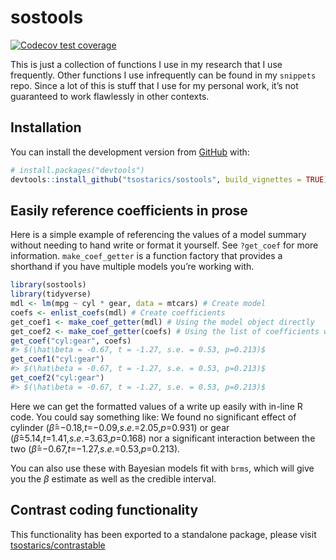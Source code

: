 
<!-- README.md is generated from README.Rmd. Please edit that file -->

# sostools

<!-- badges: start -->

[![Codecov test
coverage](https://codecov.io/gh/tsostarics/sostools/branch/master/graph/badge.svg)](https://codecov.io/gh/tsostarics/sostools?branch=master)
<!-- badges: end -->

This is just a collection of functions I use in my research that I use
frequently. Other functions I use infrequently can be found in my
`snippets` repo. Since a lot of this is stuff that I use for my personal
work, it’s not guaranteed to work flawlessly in other contexts.

## Installation

You can install the development version from
[GitHub](https://github.com/) with:

``` r
# install.packages("devtools")
devtools::install_github("tsostarics/sostools", build_vignettes = TRUE)
```

## Easily reference coefficients in prose

Here is a simple example of referencing the values of a model summary
without needing to hand write or format it yourself. See `?get_coef` for
more information. `make_coef_getter` is a function factory that provides
a shorthand if you have multiple models you’re working with.

``` r
library(sostools)
library(tidyverse)
mdl <- lm(mpg ~ cyl * gear, data = mtcars) # Create model
coefs <- enlist_coefs(mdl) # Create coefficients
get_coef1 <- make_coef_getter(mdl) # Using the model object directly
get_coef2 <- make_coef_getter(coefs) # Using the list of coefficients we made
get_coef("cyl:gear", coefs)
#> $(\hat\beta = -0.67, t = -1.27, s.e. = 0.53, p=0.213)$
get_coef1("cyl:gear")
#> $(\hat\beta = -0.67, t = -1.27, s.e. = 0.53, p=0.213)$
get_coef2("cyl:gear")
#> $(\hat\beta = -0.67, t = -1.27, s.e. = 0.53, p=0.213)$
```

Here we can get the formatted values of a write up easily with in-line R
code. You could say something like: We found no significant effect of
cylinder (*β̂*=−0.18,*t*=−0.09,*s*.*e*.=2.05,*p*=0.931) or gear
(*β̂*=5.14,*t*=1.41,*s*.*e*.=3.63,*p*=0.168) nor a significant
interaction between the two
(*β̂*=−0.67,*t*=−1.27,*s*.*e*.=0.53,*p*=0.213).

You can also use these with Bayesian models fit with `brms`, which will
give you the *β* estimate as well as the credible interval.

## Contrast coding functionality

This functionality has been exported to a standalone package, please
visit
[tsostarics/contrastable](https://github.com/tsostarics/contrastable)
